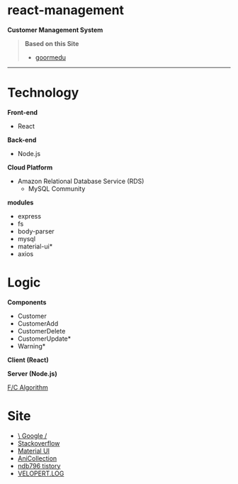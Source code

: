 # react-management
**Customer Management System**

> **Based on this Site**
> * [goormedu](https://edu.goorm.io/learn/lecture/11817/react%EC%99%80-node-js%EB%A5%BC-%ED%99%9C%EC%9A%A9%ED%95%9C-%EA%B3%A0%EA%B0%9D-%EA%B4%80%EB%A6%AC-%EC%8B%9C%EC%8A%A4%ED%85%9C-%EA%B0%9C%EB%B0%9C)

---

# Technology
**Front-end**
* React

**Back-end**
* Node.js

**Cloud Platform**
* Amazon Relational Database Service (RDS)
  * MySQL Community

**modules**
* express
* fs
* body-parser
* mysql
* material-ui*
* axios

# Logic
**Components**
* Customer
* CustomerAdd
* CustomerDelete
* CustomerUpdate*
* Warning*

**Client (React)**

**Server (Node.js)**

[F/C Algorithm](https://github.com/Retanerz/react-management/blob/master/LogicAlgorithm.png)

# Site
* [\ Google /](https://google.com)
* [Stackoverflow](https://stackoverflow.com)
* [Material UI](https://material-ui.com)
* [AniCollection](http://anicollection.github.io)
* [ndb796 tistory](https://ndb796.tistory.com/)
* [VELOPERT.LOG](https://velopert.com)

